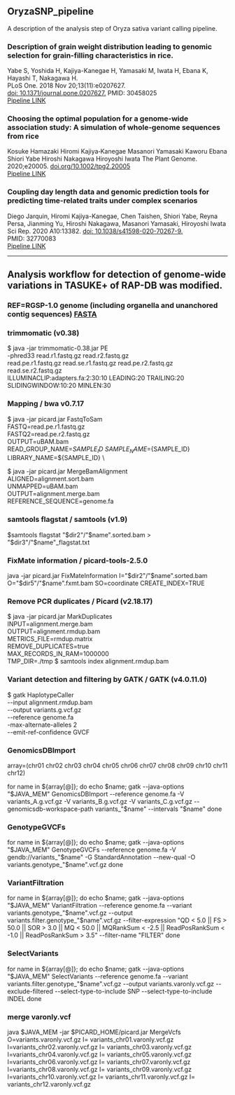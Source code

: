 ## OryzaSNP_pipeline
A description of the analysis step of Oryza sativa variant calling pipeline.

### Description of grain weight distribution leading to genomic selection for grain-filling characteristics in rice.  
Yabe S, Yoshida H, Kajiya-Kanegae H, Yamasaki M, Iwata H, Ebana K, Hayashi T, Nakagawa H.   
PLoS One. 2018 Nov 20;13(11):e0207627.  
[doi: 10.1371/journal.pone.0207627.](https://journals.plos.org/plosone/article?id=10.1371/journal.pone.0207627)
PMID: 30458025   
[Pipeline LINK](https://github.com/hkanegae/OryzaSNP_pipeline/blob/master/PMID30458025.md)  

### Choosing the optimal population for a genome‐wide association study: A simulation of whole‐genome sequences from rice
Kosuke Hamazaki  Hiromi Kajiya‐Kanegae  Masanori Yamasaki  Kaworu Ebana  Shiori Yabe  Hiroshi Nakagawa  Hiroyoshi Iwata
The Plant Genome. 2020;e20005. 
[doi.org/10.1002/tpg2.20005](https://doi.org/10.1002/tpg2.20005)  
[Pipeline LINK](https://github.com/hkanegae/OryzaSNP_pipeline/blob/master/PMID30458025.md) 

### Coupling day length data and genomic prediction tools for predicting time-related traits under complex scenarios
Diego Jarquin, Hiromi Kajiya-Kanegae, Chen Taishen, Shiori Yabe, Reyna Persa, Jianming Yu, Hiroshi Nakagawa, Masanori Yamasaki, Hiroyoshi Iwata
Sci Rep. 2020 A10:13382. 
[doi: 10.1038/s41598-020-70267-9.](https://www.nature.com/articles/s41598-020-70267-9)  
PMID: 32770083   
[Pipeline LINK](https://github.com/hkanegae/OryzaSNP_pipeline/blob/master/PMID30458025.md) 
***

## Analysis workflow for detection of genome-wide variations in TASUKE+ of RAP-DB was modified.

### REF=RGSP-1.0 genome (including organella and unanchored contig sequences) [FASTA](https://rapdb.dna.affrc.go.jp/download/archive/genome-wide_variations/IRGSP-1.0_genome_M_C_unanchored.fa.gz)

### trimmomatic (v0.38)
$ java -jar trimmomatic-0.38.jar PE \
    -phred33 read.r1.fastq.gz read.r2.fastq.gz \
    read.pe.r1.fastq.gz read.se.r1.fastq.gz read.pe.r2.fastq.gz read.se.r2.fastq.gz \
    ILLUMINACLIP:adapters.fa:2:30:10 LEADING:20 TRAILING:20 SLIDINGWINDOW:10:20 MINLEN:30

### Mapping / bwa v0.7.17
$ java -jar picard.jar FastqToSam \
    FASTQ=read.pe.r1.fastq.gz \
    FASTQ2=read.pe.r2.fastq.gz \
    OUTPUT=uBAM.bam \
    READ_GROUP_NAME=${SAMPLE_ID} \
    SAMPLE_NAME=${SAMPLE_ID} \
    LIBRARY_NAME=${SAMPLE_ID} \

$ java -jar picard.jar MergeBamAlignment \
    ALIGNED=alignment.sort.bam \
    UNMAPPED=uBAM.bam \
    OUTPUT=alignment.merge.bam \
    REFERENCE_SEQUENCE=genome.fa

### samtools flagstat / samtools (v1.9)
$samtools flagstat "$dir2"/"$name".sorted.bam > "$dir3"/"$name"_flagstat.txt

### FixMate information / picard-tools-2.5.0
java -jar picard.jar FixMateInformation I="$dir2"/"$name".sorted.bam O="$dir5"/"$name".fxmt.bam SO=coordinate CREATE_INDEX=TRUE

### Remove PCR duplicates  / Picard (v2.18.17)
$ java -jar picard.jar MarkDuplicates \
    INPUT=alignment.merge.bam \
    OUTPUT=alignment.rmdup.bam \
    METRICS_FILE=rmdup.matrix \
    REMOVE_DUPLICATES=true \
    MAX_RECORDS_IN_RAM=1000000 \
    TMP_DIR=./tmp
$ samtools index alignment.rmdup.bam

### Variant detection and filtering by GATK / GATK (v4.0.11.0)
$ gatk HaplotypeCaller \
    --input alignment.rmdup.bam \
    --output variants.g.vcf.gz \
    --reference genome.fa \
    -max-alternate-alleles 2 \
    --emit-ref-confidence GVCF

### GenomicsDBImport
array=(chr01 chr02 chr03 chr04 chr05 chr06 chr07 chr08 chr09 chr10 chr11 chr12)

for name in ${array[@]}; do echo $name; 
gatk --java-options "$JAVA_MEM" GenomicsDBImport --reference genome.fa -V variants_A.g.vcf.gz -V variants_B.g.vcf.gz -V variants_C.g.vcf.gz --genomicsdb-workspace-path variants_"$name" --intervals "$name"
done

 
### GenotypeGVCFs
for name in ${array[@]}; do echo $name;
gatk --java-options "$JAVA_MEM" GenotypeGVCFs --reference genome.fa -V gendb://variants_"$name" -G StandardAnnotation --new-qual -O variants.genotype_"$name".vcf.gz
done

### VariantFiltration

for name in ${array[@]}; do echo $name;
gatk --java-options "$JAVA_MEM" VariantFiltration --reference genome.fa --variant variants.genotype_"$name".vcf.gz --output variants.filter.genotype_"$name".vcf.gz --filter-expression "QD < 5.0 || FS > 50.0 || SOR > 3.0 || MQ < 50.0 || MQRankSum < -2.5 || ReadPosRankSum < -1.0 || ReadPosRankSum > 3.5" --filter-name "FILTER"
done

### SelectVariants

for name in ${array[@]}; do echo $name;
gatk --java-options "$JAVA_MEM" SelectVariants --reference genome.fa --variant variants.filter.genotype_"$name".vcf.gz  --output variants.varonly.vcf.gz  --exclude-filtered --select-type-to-include SNP  --select-type-to-include INDEL
done

### merge varonly.vcf
java $JAVA_MEM -jar $PICARD_HOME/picard.jar MergeVcfs O=variants.varonly.vcf.gz I= variants_chr01.varonly.vcf.gz I=variants_chr02.varonly.vcf.gz I= variants_chr03.varonly.vcf.gz I=variants_chr04.varonly.vcf.gz I= variants_chr05.varonly.vcf.gz I=variants_chr06.varonly.vcf.gz I= variants_chr07.varonly.vcf.gz I=variants_chr08.varonly.vcf.gz I= variants_chr09.varonly.vcf.gz I=variants_chr10.varonly.vcf.gz I= variants_chr11.varonly.vcf.gz I= variants_chr12.varonly.vcf.gz


